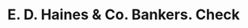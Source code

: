 ---
doi: 10.7916/D8ZG84C5
date_other: '1876'
date_other_textual: '1876'
form: printed ephemera
genre:
- Checks (bank checks)
name:
- E. D. Haines & Co. Bankers
object_in_context_url: https://biggert.cul.columbia.edu/items/view/ave_biggert_01520
subject_hierarchical_geographic:
- West Chester, Pennsylvania, United States
subject_name:
- E. D. Haines & Co. Bankers
title: E. D. Haines & Co. Bankers. Check
sort_title: E. D. Haines & Co. Bankers. Check
call_number: ave_biggert_01520
coordinates:
- 39.95861111111111,-75.60499999999999
pid: ave_biggert_01520
identifiers: ave_biggert_01520
thumbnail: https://derivativo-1.library.columbia.edu/iiif/2/ldpd:344040/full/!256,256/0/native.jpg
permalink: "/biggert/ave_biggert_01520/"
layout: iiif-image-page
---